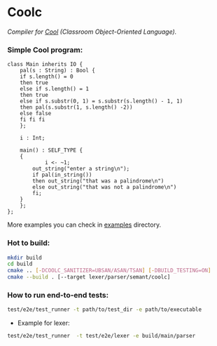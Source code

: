 # Coolc

_Compiler for [Cool](https://en.wikipedia.org/wiki/Cool_(programming_language)) (Classroom Object-Oriented Language)._

### Simple Cool program:
```cool
class Main inherits IO {
    pal(s : String) : Bool {
	if s.length() = 0
	then true
	else if s.length() = 1
	then true
	else if s.substr(0, 1) = s.substr(s.length() - 1, 1)
	then pal(s.substr(1, s.length() -2))
	else false
	fi fi fi
    };

    i : Int;

    main() : SELF_TYPE {
	{
            i <- ~1;
	    out_string("enter a string\n");
	    if pal(in_string())
	    then out_string("that was a palindrome\n")
	    else out_string("that was not a palindrome\n")
	    fi;
	}
    };
};
```
More examples you can check in [examples](/examples) directory.

### Hot to build:
```bash
mkdir build
cd build
cmake .. [-DCOOLC_SANITIZER=UBSAN/ASAN/TSAN] [-DBUILD_TESTING=ON]
cmake --build . [--target lexer/parser/semant/coolc]
```

### How to run end-to-end tests:
```bash
test/e2e/test_runner -t path/to/test_dir -e path/to/executable
```
* Example for lexer:
```bash
test/e2e/test_runner  -t test/e2e/lexer -e build/main/parser
```
